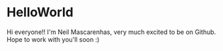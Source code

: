 # HelloWorld

Hi everyone!!
I'm Neil Mascarenhas, very much excited to be on Github. Hope to work with you'll soon :) 
